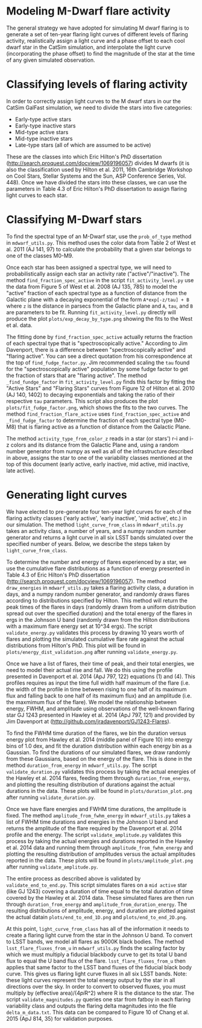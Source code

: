 # Modeling M-Dwarf flare activity

The general strategy we have adopted for simulating M dwarf flaring is to
generate a set of ten-year flaring light curves of different levels of
flaring activity, realistically assign a light curve and a phase offset
to each cool dwarf star in the CatSim simulation, and interpolate the
light curve (incorporating the phase offset) to find the magnitude of
the star at the time of any given simulated observation.

# Classifying levels of flaring activity

In order to correctly assign light curves to the M dwarf stars in our the CatSim
GalFast simulation, we need to divide the stars into five categories:

- Early-type active stars
- Early-type inactive stars
- Mid-type active stars
- Mid-type inactive stars
- Late-type stars (all of which are assumed to be active)

These are the classes into which Eric Hilton's PhD dissertation
(http://search.proquest.com/docview/1069196057) divides
M dwarfs (it is also the classification used by Hilton et al. 2011, 16th
Cambridge Workshop on Cool Stars, Stellar Systems and the Sun, ASP
Conference Series, Vol. 448).  Once we have divided the stars into these
classes, we can use the parameters in Table 4.3 of Eric Hilton's PhD
dissertation to assign flaring light curves to each star.

# Classifying M-Dwarf stars

To find the spectral type of an M-Dwarf star, use the `prob_of_type`
method in `mdwarf_utils.py`.  This method uses the color data from
Table 2 of West et al. 2011 (AJ 141, 97) to calculate the probability
that a given star belongs to one of the classes M0-M9.

Once each star has been assigned a spectral type, we will need to
probabilistically assign each star an activity rate ("active"/"inactive").
The method `find_fraction_spec_active` in the script
`fit_activity_level.py` use the data from
Figure 5 of West et al. 2008 (AJ 135, 785) to model the "active"
fraction of each spectral type as a function of distance from the
Galactic plane with a decaying exponential of the form `A*exp[-z/tau] + B`
where `z` is the distance in parsecs from the Galactic plane and `A`, `tau`,
and `B` are parameters to be fit.  Running `fit_activity_level.py` directly
will produce the plot `plots/exp_decay_by_type.png` showing the
fits to the West et al. data.

The fitting done by `find_fraction_spec_active` actually returns the fraction
of each spectral type that is "spectroscopically active."
According to Jim Davenport,
there is a difference between "spectroscopically active" and "flaring active".
You can see a direct quotation from his correspondence at the top of
`find_fudge_factor.py`.  Jim recommended scaling the `tau` found for the
"spectroscopically active" population by some fudge factor to get the fraction
of stars that are "flaring active".  The method `_find_fundge_factor` in
`fit_activity_level.py` finds this factor by
fitting the "Active Stars" and "Flaring Stars" curves from Figure 12 of Hilton
et al. 2010 (AJ 140, 1402) to decaying exponentials and taking the ratio of
their respective `tau` parameters.  This script also produces the plot
`plots/fit_fudge_factor.png`, which shows the fits to the two curves.
The method `find_fraction_flare_active` uses `find_fraction_spec_active` and
`_find_fudge_factor` to determine the fraction of each spectral type (M0-M8)
that is flaring active as a function of distance from the Galactic Plane.

The method `activity_type_from_color_z` reads in a star (or stars') r-i and i-z
colors and its distance from the Galactic Plane and, using a random number
generator from numpy as well as all of the infrastructure described in above,
assigns the star to one of the variability classes mentioned at the top of this
document (early active, early inactive, mid active, mid inactive, late active).

# Generating light curves

We have elected to pre-generate four ten-year light curves for each of the
flaring activity classes ('early active', 'early inactive', 'mid active', etc.)
in our simulation.  The method `light_curve_from_class` in `mdwarf_utils.py`
takes an activity class, a number of years, and a numpy random number
generator and returns a light curve in all six LSST bands simulated over
the specified number of years.  Below, we describe the steps taken by
`light_curve_from_class`.

To determine the number and energy of flares experienced by a star, we use the
cumulative flare distributions as a function of energy presented in Table 4.3 of
Eric Hilton's PhD dissertation (http://search.proquest.com/docview/1069196057).
The method `draw_energies` in `mdwarf_utils.py` takes a flaring activity class,
a duration in days, and a numpy random number generator, and randomly draws
flares according to distributions specified by Hilton.  This method will return
the peak times of the flares in days (randomly drawn from a uniform distribution
spread out over the specified duration) and the total energy of the flares in
ergs in the Johnson U band (randomly drawn from the Hilton distributions with a
maximum flare energy set at 10^34 ergs).  The script `validate_energy.py`
validates this process by drawing 10 years worth of flares and plotting the
simulated cumulative flare rate against the actual distributions from Hilton's
PhD.  This plot will be found in `plots/energy_dist_validation.png` after
running `validate_energy.py`.

Once we have a list of flares, their time of peak, and their total energies, we
need to model their actual rise and fall.  We do this using the profile
presented in Davenport et al. 2014 (ApJ 797, 122) equations (1) and (4).  This
profiles requires as input the time full width half maximum of the flare (i.e.
the width of the profile in time between rising to one half of its maximum flux
and falling back to one half of its maximum flux) and an amplitude (i.e. the
maxmimum flux of the flare).  We model the relationship between energy, FWHM,
and amplitude using observations of the well-known flaring star GJ 1243
presented in Hawley et al. 2014 (ApJ 797, 121) and provided by Jim Davenport at
(http://github.com/jradavenport/GJ1243-Flares).

To find the FWHM time duration of the flares, we bin the duration versus energy
plot from Hawley et al. 2014 (middle panel of Figure 10) into energy bins of 1.0
dex, and fit the duration distribution within each energy bin as a Gaussian.  To
find the durations of our simulated flares, we draw randomly from these
Gaussians, based on the energy of the flare.  This is done in the method
`duration_from_energy` in `mdwarf_utils.py`.  The script `validate_duration.py`
validates this process by taking the actual energies of the Hawley et al. 2014
flares, feeding them through `duration_from_energy`, and plotting the resulting
distribution of durations against the actual durations in the data.  These plots
will be found in `plots/duration_plot.png` after running `validate_duration.py`.

Once we have flare energies and FWHM time durations, the amplitude is fixed. The
method `amplitude_from_fwhm_energy` in `mdwarf_utils.py` takes a list of FWHM
time durations and energies in the Johnson U band and returns the amplitude of
the flare required by the Davenport et al. 2014 profile and the energy.  The
script `validate_amplitude.py` validates this process by taking the actual
energies and durations reported in the Hawley et al. 2014 data and running them
through `amplitude_from_fwhm_energy` and plotting the resulting distribution of
amplitudes versus the actual amplitudes reported in the data.  These plots will
be found in `plots/amplitude_plot.png` after running `validate_amplitude.py`.

The entire process as described above is validated by `validate_end_to_end.py`.
This script simulates flares on a `mid active` star (like GJ 1243) covering a
duration of time equal to the total duration of time covered by the Hawley et
al. 2014 data.  These simulated flares are then run through
`duration_from_energy` and `amplitude_from_duration_energy`.  The resulting
distributions of amplitude, energy, and duration are plotted against the actual
datain `plots/end_to_end_1D.png` and `plots/end_to_end_2D.png`.

At this point, `light_curve_from_class` has all of the information it needs to
create a flaring light curve from the star in the Johnson U band.  To convert to
LSST bands, we model all flares as 9000K black bodies.  The method
`lsst_flare_fluxes_from_u` in `mdwarf_utils.py` finds the scaling factor
by which we must multiply a fiducial blackbody curve to get its total U band
flux to equal the U band flux of the flare.  `lsst_flare_fluxes_from_u` then
applies that same factor to the LSST band fluxes of the fiducial black body
curve.  This gives us flaring light curve fluxes in all six LSST bands.  Note:
these light curves represent the total energy output by the star in all
directions over the sky.  In order to convert to observed fluxes, you must
multiply by (effective area)/(4*pi*R^2) where R is the distance to the star.
The script `validate_magnitudes.py` queries one star from fatboy in each flaring
variability class and outputs the flaring delta magnitudes into the file
`delta_m_data.txt`.  This data can be compared to Figure 10 of Chang et al. 2015
(ApJ 814, 35) for validation purposes.
